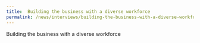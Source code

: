```yaml
---
title:  Building the business with a diverse workforce
permalink: /news/interviews/building-the-business-with-a-diverse-workforce
---
```

Building the business with a diverse workforce
